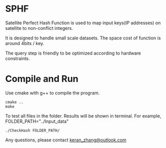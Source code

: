 # SPHF
Satellite Perfect Hash Function is used to map input keys(IP addresses) on satellite to non-conflict integers.

It is designed to handle small scale datasets. The space cost of function is around 4bits / key.

The query step is friendly to be optimized according to hardware constraints.

# Compile and Run
Use cmake with g++ to compile the program.

```
cmake ..
make
```

To test all files in the folder. Results will be shown in terminal.
For example, FOLDER_PATH="../Input_data"

`./CheckHash FOLDER_PATH/`

Any questions, please contact keran_zhang@outlook.com
